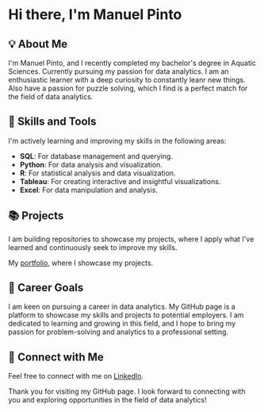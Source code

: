 # Hi there, I'm Manuel Pinto

## 💡 About Me

I'm Manuel Pinto, and I recently completed my bachelor's degree in Aquatic Sciences. Currently pursuing my passion for data analytics. 
I am an enthusiastic learner with a deep curiosity to constantly leanr new things. Also have a passion for puzzle solving, which I find is a perfect match for the field of data analytics.

## 🔧 Skills and Tools

I'm actively learning and improving my skills in the following areas:

- **SQL**: For database management and querying.
- **Python**: For data analysis and visualization.
- **R**: For statistical analysis and data visualization.
- **Tableau**: For creating interactive and insightful visualizations.
- **Excel**: For data manipulation and analysis.

## 📚 Projects

I am building repositories to showcase my projects, where I apply what I've learned and continuously seek to improve my skills. 

My [portfolio](https://github.com/ManuelMPinto/Projects/blob/main/README.md), where I showcase my projects.


## 🎯 Career Goals

I am keen on pursuing a career in data analytics. My GitHub page is a platform to showcase my skills and projects to potential employers. I am dedicated to learning and growing in this field, and I hope to bring my passion for problem-solving and analytics to a professional setting.

## 📧 Connect with Me

Feel free to connect with me on [LinkedIn](https://www.linkedin.com/in/manuel-pinto-100355264/).

Thank you for visiting my GitHub page. I look forward to connecting with you and exploring opportunities in the field of data analytics!

